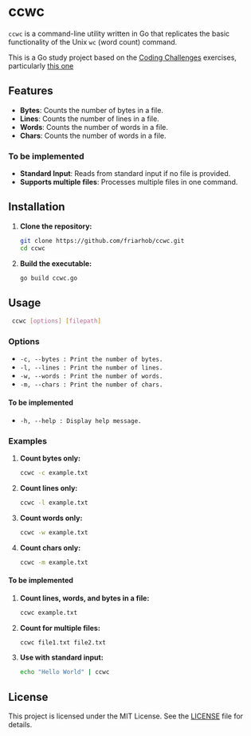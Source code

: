 # ccwc

`ccwc` is a command-line utility written in Go that replicates the basic functionality of the Unix `wc` (word count) command.

This is a Go study project based on the [Coding Challenges](https://codingchallenges.fyi) exercises, particularly [this one](https://codingchallenges.fyi/challenges/challenge-wc)

## Features

- **Bytes**: Counts the number of bytes in a file.
- **Lines**: Counts the number of lines in a file.
- **Words**: Counts the number of words in a file.
- **Chars**: Counts the number of words in a file.

### To be implemented
- **Standard Input**: Reads from standard input if no file is provided.
- **Supports multiple files**: Processes multiple files in one command.


## Installation

1. **Clone the repository:**
   ```bash
   git clone https://github.com/friarhob/ccwc.git
   cd ccwc
   ```

1. **Build the executable:**
   ```bash
   go build ccwc.go
   ```

## Usage
   ```bash
    ccwc [options] [filepath]
   ```

### Options
- `-c, --bytes : Print the number of bytes.`
- `-l, --lines : Print the number of lines.`
- `-w, --words : Print the number of words.`
- `-m, --chars : Print the number of chars.`

#### To be implemented
- `-h, --help : Display help message.`

### Examples

1. **Count bytes only:**
   ```bash
   ccwc -c example.txt
   ```

1. **Count lines only:**
   ```bash
   ccwc -l example.txt
   ```

1. **Count words only:**
   ```bash
   ccwc -w example.txt
   ```

1. **Count chars only:**
   ```bash
   ccwc -m example.txt
   ```

#### To be implemented

1. **Count lines, words, and bytes in a file:**
   ```bash
   ccwc example.txt
   ```

1. **Count for multiple files:**
   ```bash
   ccwc file1.txt file2.txt
   ```

1. **Use with standard input:**
   ```bash
   echo "Hello World" | ccwc
   ```

## License

This project is licensed under the MIT License. See the [LICENSE](LICENSE) file for details.

